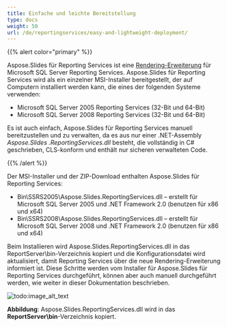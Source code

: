 ```yaml
---
title: Einfache und leichte Bereitstellung
type: docs
weight: 50
url: /de/reportingservices/easy-and-lightweight-deployment/
---
```


{{% alert color="primary" %}} 

Aspose.Slides für Reporting Services ist eine [Rendering-Erweiterung](http://msdn2.microsoft.com/en-us/library/ms154606.aspx) für Microsoft SQL Server Reporting Services. 
Aspose.Slides für Reporting Services wird als ein einzelner MSI-Installer bereitgestellt, der auf Computern installiert werden kann, die eines der folgenden Systeme verwenden: 

- Microsoft SQL Server 2005 Reporting Services (32-Bit und 64-Bit)
- Microsoft SQL Server 2008 Reporting Services (32-Bit und 64-Bit)

Es ist auch einfach, Aspose.Slides für Reporting Services manuell bereitzustellen und zu verwalten, da es aus nur einer .NET-Assembly *Aspose.Slides* *.ReportingServices.dll* besteht, die vollständig in C# geschrieben, CLS-konform und enthält nur sicheren verwalteten Code. 

{{% /alert %}} 

Der MSI-Installer und der ZIP-Download enthalten Aspose.Slides für Reporting Services: 

- Bin\SSRS2005\Aspose.Slides.ReportingServices.dll – erstellt für Microsoft SQL Server 2005 und .NET Framework 2.0 (benutzen für x86 und x64)
- Bin\SSRS2008\Aspose.Slides.ReportingServices.dll – erstellt für Microsoft SQL Server 2008 und .NET Framework 2.0 (benutzen für x86 und x64)

Beim Installieren wird Aspose.Slides.ReportingServices.dll in das ReportServer\bin-Verzeichnis kopiert und die Konfigurationsdatei wird aktualisiert, damit Reporting Services über die neue Rendering-Erweiterung informiert ist. Diese Schritte werden vom Installer für Aspose.Slides für Reporting Services durchgeführt, können aber auch manuell durchgeführt werden, wie weiter in dieser Dokumentation beschrieben. 

![todo:image_alt_text](easy-and-lightweight-deployment_1.png)

**Abbildung**: Aspose.Slides.ReportingServices.dll wird in das **ReportServer\bin**-Verzeichnis kopiert.
